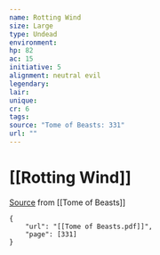 ```yaml
---
name: Rotting Wind
size: Large
type: Undead
environment: 
hp: 82
ac: 15
initiative: 5
alignment: neutral evil
legendary: 
lair: 
unique: 
cr: 6
tags: 
source: "Tome of Beasts: 331"
url: ""
---
```

# [[Rotting Wind]]

[Source](zotero://open-pdf/library/items/ULEQWHJM?page=331) from [[Tome of Beasts]]

```pdf
{
	"url": "[[Tome of Beasts.pdf]]",
	"page": [331]
}
```

